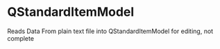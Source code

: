 # QStandardItemModel
Reads Data From plain text file into QStandardItemModel for editing, not complete 
